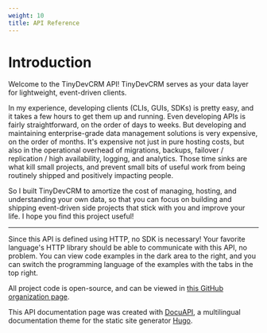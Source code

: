```yaml
---
weight: 10
title: API Reference
---
```


# Introduction

Welcome to the TinyDevCRM API! TinyDevCRM serves as your data layer for
lightweight, event-driven clients.

In my experience, developing clients (CLIs, GUIs, SDKs) is pretty easy, and it
takes a few hours to get them up and running. Even developing APIs is fairly
straightforward, on the order of days to weeks. But developing and maintaining
enterprise-grade data management solutions is very expensive, on the order of
months. It's expensive not just in pure hosting costs, but also in the
operational overhead of migrations, backups, failover / replication / high
availability, logging, and analytics. Those time sinks are what kill small
projects, and prevent small bits of useful work from being routinely shipped and
positively impacting people.

So I built TinyDevCRM to amortize the cost of managing, hosting, and
understanding your own data, so that you can focus on building and shipping
event-driven side projects that stick with you and improve your life. I hope you
find this project useful!

__________

Since this API is defined using HTTP, no SDK is necessary! Your favorite
language's HTTP library should be able to communicate with this API, no problem.
You can view code examples in the dark area to the right, and you can switch the
programming language of the examples with the tabs in the top right.

All project code is open-source, and can be viewed in [this GitHub organization
page](https://github.com/tinydevcrm).

This API documentation page was created with
[DocuAPI](https://github.com/bep/docuapi/), a multilingual documentation theme
for the static site generator [Hugo](http://gohugo.io/).
